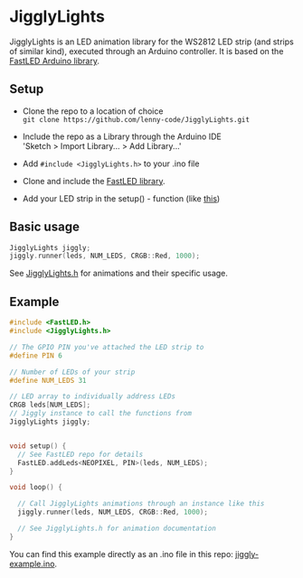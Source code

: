 # JigglyLights

JigglyLights is an LED animation library for the WS2812 LED strip (and strips of similar kind), executed through an Arduino controller. It is based on the [FastLED Arduino library](http://fastled.io/).

## Setup
* Clone the repo to a location of choice  
`git clone https://github.com/lenny-code/JigglyLights.git`
* Include the repo as a Library through the Arduino IDE  
 'Sketch > Import Library... > Add Library...'
* Add `#include <JigglyLights.h>` to your .ino file

* Clone and include the [FastLED library](https://github.com/FastLED/FastLED).  
* Add your LED strip in the setup() - function (like [this](https://github.com/FastLED/FastLED#simple-example))  

## Basic usage

```C++
JigglyLights jiggly;
jiggly.runner(leds, NUM_LEDS, CRGB::Red, 1000);
```

See [JigglyLights.h](https://github.com/lenny-code/JigglyLights/blob/master/JigglyLights.h) for animations and their specific usage.
 
## Example

```C++
#include <FastLED.h>
#include <JigglyLights.h>

// The GPIO PIN you've attached the LED strip to
#define PIN 6

// Number of LEDs of your strip
#define NUM_LEDS 31

// LED array to individually address LEDs
CRGB leds[NUM_LEDS];
// Jiggly instance to call the functions from
JigglyLights jiggly;


void setup() {
  // See FastLED repo for details
  FastLED.addLeds<NEOPIXEL, PIN>(leds, NUM_LEDS);
}

void loop() {

  // Call JigglyLights animations through an instance like this
  jiggly.runner(leds, NUM_LEDS, CRGB::Red, 1000);

  // See JigglyLights.h for animation documentation
}
```

You can find this example directly as an .ino file in this repo: [jiggly-example.ino](https://github.com/lenny-code/JigglyLights/blob/master/jiggly-example.ino).
